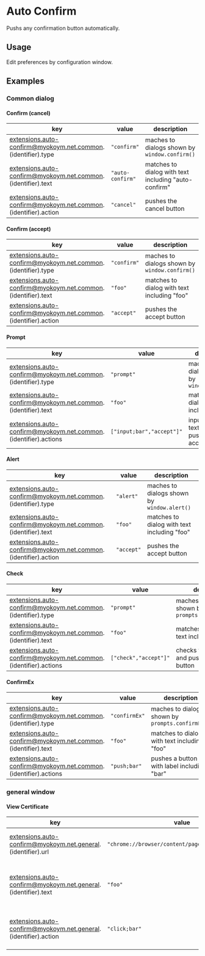 # Auto Confirm

Pushs any confirmation button automatically.

## Usage

Edit preferences by configuration window.

## Examples

### Common dialog

#### Confirm (cancel)

|key|value|description|
|---|-----|-----------|
|extensions.auto-confirm@myokoym.net.common.(identifier).type|`"confirm"`|maches to dialogs shown by `window.confirm()`|
|extensions.auto-confirm@myokoym.net.common.(identifier).text|`"auto-confirm"`|matches to dialog with text including "auto-confirm"|
|extensions.auto-confirm@myokoym.net.common.(identifier).action|`"cancel"`|pushes the cancel button|

#### Confirm (accept)

|key|value|description|
|---|-----|-----------|
|extensions.auto-confirm@myokoym.net.common.(identifier).type|`"confirm"`|maches to dialogs shown by `window.confirm()`|
|extensions.auto-confirm@myokoym.net.common.(identifier).text|`"foo"`|matches to dialog with text including "foo"|
|extensions.auto-confirm@myokoym.net.common.(identifier).action|`"accept"`|pushes the accept button|

#### Prompt

|key|value|description|
|---|-----|-----------|
|extensions.auto-confirm@myokoym.net.common.(identifier).type|`"prompt"`|maches to dialogs shown by `window.prompt()`|
|extensions.auto-confirm@myokoym.net.common.(identifier).text|`"foo"`|matches to dialog with text including "foo"|
|extensions.auto-confirm@myokoym.net.common.(identifier).actions|`["input;bar","accept"]"`|inputs "bar" to textbox and pushes the accept button|

#### Alert

|key|value|description|
|---|-----|-----------|
|extensions.auto-confirm@myokoym.net.common.(identifier).type|`"alert"`|maches to dialogs shown by `window.alert()`|
|extensions.auto-confirm@myokoym.net.common.(identifier).text|`"foo"`|matches to dialog with text including "foo"|
|extensions.auto-confirm@myokoym.net.common.(identifier).action|`"accept"`|pushes the accept button|

#### Check

|key|value|description|
|---|-----|-----------|
|extensions.auto-confirm@myokoym.net.common.(identifier).type|`"prompt"`|maches to dialogs shown by `prompts.confirmCheck()`|
|extensions.auto-confirm@myokoym.net.common.(identifier).text|`"foo"`|matches to dialog with text including "foo"|
|extensions.auto-confirm@myokoym.net.common.(identifier).actions|`["check","accept"]"`|checks the checkbox and pushes the accept button|

#### ConfirmEx

|key|value|description|
|---|-----|-----------|
|extensions.auto-confirm@myokoym.net.common.(identifier).type|`"confirmEx"`|maches to dialogs shown by `prompts.confirmEx()`|
|extensions.auto-confirm@myokoym.net.common.(identifier).text|`"foo"`|matches to dialog with text including "foo"|
|extensions.auto-confirm@myokoym.net.common.(identifier).actions|`"push;bar"`|pushes a button that with label including "bar"|

### general window

#### View Certificate

|key|value|description|
|---|-----|-----------|
|extensions.auto-confirm@myokoym.net.general.(identifier).url|`"chrome://browser/content/pageinfo/pageInfo.xul"`|maches to windows of specified URL|
|extensions.auto-confirm@myokoym.net.general.(identifier).text|`"foo"`|matches to window with any element including "foo"|
|extensions.auto-confirm@myokoym.net.general.(identifier).action|`"click;bar"`|pushes a button that with label including "bar"|
